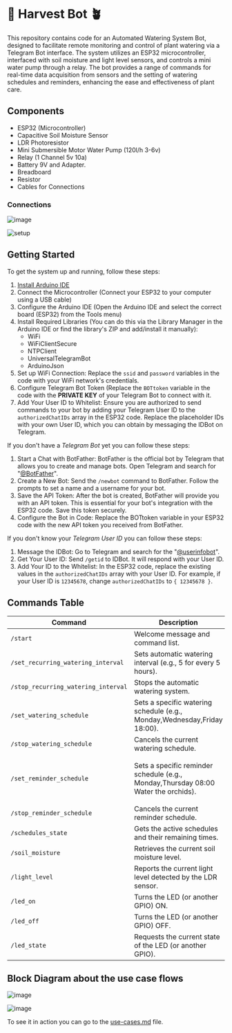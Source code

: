 # 🌱 Harvest Bot 🪴

This repository contains code for an Automated Watering System Bot, designed to facilitate remote monitoring and control of plant watering via a Telegram Bot interface. The system utilizes an ESP32 microcontroller, interfaced with soil moisture and light level sensors, and controls a mini water pump through a relay. The bot provides a range of commands for real-time data acquisition from sensors and the setting of watering schedules and reminders, enhancing the ease and effectiveness of plant care.

## Components 

- ESP32 (Microcontroller)
- Capacitive Soil Moisture Sensor
- LDR Photoresistor
- Mini Submersible Motor Water Pump (120l/h 3-6v)
- Relay (1 Channel 5v 10a)
- Battery 9V and Adapter.
- Breadboard
- Resistor
- Cables for Connections

### Connections

![image](https://github.com/RubenChirino/harvest-bot/assets/52714843/630fa9b2-3a95-4419-9262-07611ba960a7)

![setup](https://github.com/RubenChirino/harvest-bot/assets/52714843/6ec81763-2d2b-4af6-b7d2-f6ec871ea18d)

## Getting Started 

To get the system up and running, follow these steps:

1. [Install Arduino IDE](https://www.arduino.cc/en/software)
2. Connect the Microcontroller (Connect your ESP32 to your computer using a USB cable)
3. Configure the Arduino IDE (Open the Arduino IDE and select the correct board (ESP32) from the Tools menu)
4. Install Required Libraries (You can do this via the Library Manager in the Arduino IDE or find the library's ZIP and add/install it manually):
   * WiFi
   * WiFiClientSecure
   * NTPClient
   * UniversalTelegramBot
   * ArduinoJson
5. Set up WiFi Connection: Replace the `ssid` and `password` variables in the code with your WiFi network's credentials.
6. Configure Telegram Bot Token (Replace the `BOTtoken` variable in the code with the **PRIVATE KEY** of your Telegram Bot to connect with it.
7. Add Your User ID to Whitelist: Ensure you are authorized to send commands to your bot by adding your Telegram User ID to the `authorizedChatIDs` array in the ESP32 code. Replace the placeholder IDs with your own User ID, which you can obtain by messaging the IDBot on Telegram.

If you don't have a *Telegram Bot* yet you can follow these steps:

1. Start a Chat with BotFather: BotFather is the official bot by Telegram that allows you to create and manage bots. Open Telegram and search for "[@BotFather](https://t.me/BotFather)".
2. Create a New Bot: Send the `/newbot` command to BotFather. Follow the prompts to set a name and a username for your bot.
3. Save the API Token: After the bot is created, BotFather will provide you with an API token. This is essential for your bot's integration with the ESP32 code. Save this token securely.
4. Configure the Bot in Code: Replace the BOTtoken variable in your ESP32 code with the new API token you received from BotFather.

If you don't know your *Telegram User ID* you can follow these steps:

1. Message the IDBot: Go to Telegram and search for the "[@userinfobot](https://t.me/myidbot)".
2. Get Your User ID: Send `/getid` to IDBot. It will respond with your User ID.
3. Add Your ID to the Whitelist: In the ESP32 code, replace the existing values in the `authorizedChatIDs` array with your User ID. For example, if your User ID is `12345678`, change `authorizedChatIDs` to `{ 12345678 }`.

## Commands Table

| Command                               | Description                                                        | Parameter                                |
| ------------------------------------- | ------------------------------------------------------------------ | ---------------------------------------- |
| `/start`                              | Welcome message and command list.                                  | N/A                                      |
| `/set_recurring_watering_interval`    | Sets automatic watering interval (e.g., 5 for every 5 hours).      | `hours` (int)                            |
| `/stop_recurring_watering_interval`   | Stops the automatic watering system.                               | N/A                                      |
| `/set_watering_schedule`              | Sets a specific watering schedule (e.g., Monday,Wednesday,Friday 18:00). | `Days` (string), `Time` (HH:MM)          |
| `/stop_watering_schedule`             | Cancels the current watering schedule.                             | N/A                                      |
| `/set_reminder_schedule`              | Sets a specific reminder schedule (e.g., Monday,Thursday 08:00 Water the orchids). | `Days` (string), `Time` (HH:MM), `Text` (string) |
| `/stop_reminder_schedule`             | Cancels the current reminder schedule.                             | N/A                                      |
| `/schedules_state`                    | Gets the active schedules and their remaining times.               | N/A                                      |
| `/soil_moisture`                      | Retrieves the current soil moisture level.                         | N/A                                      |
| `/light_level`                        | Reports the current light level detected by the LDR sensor.       | N/A                                      |
| `/led_on`                             | Turns the LED (or another GPIO) ON.                                | N/A                                      |
| `/led_off`                            | Turns the LED (or another GPIO) OFF.                               | N/A                                      |
| `/led_state`                          | Requests the current state of the LED (or another GPIO).          | N/A                                      |

## Block Diagram about the use case flows

![image](https://github.com/RubenChirino/harvest-bot/assets/52714843/35983238-a706-44cd-b3d7-1c7bcf16457f)

![image](https://github.com/RubenChirino/harvest-bot/assets/52714843/30701fe0-0bed-42a4-a4f4-819e28b182c1)


To see it in action you can go to the [use-cases.md](https://github.com/RubenChirino/harvest-bot/blob/main/use-cases.md) file.

